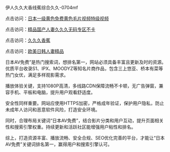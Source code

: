 伊人久久大香线蕉综合久久-0704mf

点击访问：<a href="https://gfd-5xg.pages.dev/">日本一级黄色免费黄色毛片视频特级视频</a>

点击访问：<a href="https://fdhf-454.pages.dev/">精品国产人妻久久久无码专区不卡</a>

点击访问：<a href="https://bered.pages.dev/">久久久香蕉</a>

点击访问：<a href="https://rtj-3zo.pages.dev/">欧美日韩人妻精品</a>


日本AV免费”是热门搜索词，想排名第一，网站必须具备丰富且更新及时的资源。优质平台收录S1、IPX、MOODYZ等知名片商作品，包含三上悠亚、桥本有菜等热门女优，满足多样观影需求。

播放体验关键，支持1080P高清，多线路CDN保障流畅不卡顿，无广告弹窗，兼容手机、平板和电脑，提升用户观看舒适度。

安全性同样重要。网站应使用HTTPS加密，严格成年验证，保护用户隐私，防止未成年人访问和恶意软件风险，打造安全环境。

同时，合理布局关键词“日本AV免费”，结合影片分类和用户互动，提升页面相关性和搜索引擎权重。持续更新和活跃社区能增强用户粘性和排名。

综上，打造资源丰富、播放流畅、安全合规、SEO优化完善的平台，才能让“日本AV免费”关键词排名第一，赢得用户和搜索引擎认可。

<span style="display:none;">[Canonical link](https://github.com/dd20250704/dd12 ）</span>


